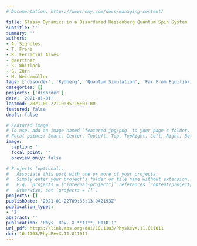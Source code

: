```yaml
---
# Documentation: https://wowchemy.com/docs/managing-content/

title: Glassy Dynamics in a Disordered Heisenberg Quantum Spin System
subtitle: ''
summary: ''
authors:
- A. Signoles
- T. Franz
- R. Ferracini Alves
- gaerttner
- S. Whitlock
- G. Zürn
- M. Weidemüller
tags: ['disorder', 'Rydberg', 'Quantum Simulation', 'Far From Equilibrium']
categories: []
projects: ['disorder']
date: '2021-01-01'
lastmod: 2021-01-22T10:35:15+01:00
featured: false
draft: false

# Featured image
# To use, add an image named `featured.jpg/png` to your page's folder.
# Focal points: Smart, Center, TopLeft, Top, TopRight, Left, Right, BottomLeft, Bottom, BottomRight.
image:
  caption: ''
  focal_point: ''
  preview_only: false

# Projects (optional).
#   Associate this post with one or more of your projects.
#   Simply enter your project's folder or file name without extension.
#   E.g. `projects = ["internal-project"]` references `content/project/deep-learning/index.md`.
#   Otherwise, set `projects = []`.
projects: []
publishDate: '2021-01-22T09:35:13.942193Z'
publication_types:
- '2'
abstract: ''
publication: 'Phys. Rev. X **11**, 011011'
url_pdf: https://link.aps.org/doi/10.1103/PhysRevX.11.011011
doi: 10.1103/PhysRevX.11.011011
---
```

